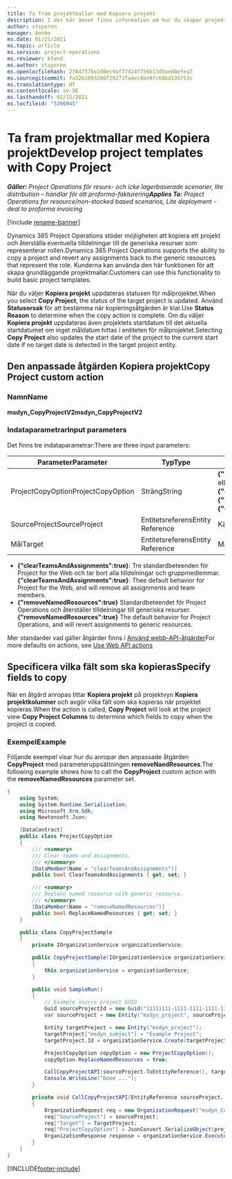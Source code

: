```yaml
---
title: Ta fram projektmallar med Kopiera projekt
description: I det här ämnet finns information om hur du skapar projektmallar med den anpassade åtgärden Kopiera projekt.
author: stsporen
manager: Annbe
ms.date: 01/21/2021
ms.topic: article
ms.service: project-operations
ms.reviewer: kfend
ms.author: stsporen
ms.openlocfilehash: 27847575e2d6ec9af77d24f756b13d3aeb0efea7
ms.sourcegitcommit: fa32b1893286f20271fa4ec4be8fc68bd135f53c
ms.translationtype: HT
ms.contentlocale: sv-SE
ms.lasthandoff: 02/15/2021
ms.locfileid: "5286945"
---
```

# <a name="develop-project-templates-with-copy-project"></a><span data-ttu-id="f9c2e-103">Ta fram projektmallar med Kopiera projekt</span><span class="sxs-lookup"><span data-stu-id="f9c2e-103">Develop project templates with Copy Project</span></span>

<span data-ttu-id="f9c2e-104">_**Gäller:** Project Operations för resurs- och icke lagerbaserade scenarier, lite distribution – handlar för att proforma-fakturering_</span><span class="sxs-lookup"><span data-stu-id="f9c2e-104">_**Applies To:** Project Operations for resource/non-stocked based scenarios, Lite deployment - deal to proforma invoicing_</span></span>

[!include [rename-banner](~/includes/cc-data-platform-banner.md)]

<span data-ttu-id="f9c2e-105">Dynamics 365 Project Operations stöder möjligheten att kopiera ett projekt och återställa eventuella tilldelningar till de generiska resurser som representerar rollen.</span><span class="sxs-lookup"><span data-stu-id="f9c2e-105">Dynamics 365 Project Operations supports the ability to copy a project and revert any assignments back to the generic resources that represent the role.</span></span> <span data-ttu-id="f9c2e-106">Kunderna kan använda den här funktionen för att skapa grundläggande projektmallar.</span><span class="sxs-lookup"><span data-stu-id="f9c2e-106">Customers can use this functionality to build basic project templates.</span></span>

<span data-ttu-id="f9c2e-107">När du väljer **Kopiera projekt** uppdateras statusen för målprojektet.</span><span class="sxs-lookup"><span data-stu-id="f9c2e-107">When you select **Copy Project**, the status of the target project is updated.</span></span> <span data-ttu-id="f9c2e-108">Använd **Statusorsak** för att bestämma när kopieringsåtgärden är klar.</span><span class="sxs-lookup"><span data-stu-id="f9c2e-108">Use **Status Reason** to determine when the copy action is complete.</span></span> <span data-ttu-id="f9c2e-109">Om du väljer **Kopiera projekt** uppdateras även projektets startdatum till det aktuella startdatumet om inget måldatum hittas i entiteten för målprojektet.</span><span class="sxs-lookup"><span data-stu-id="f9c2e-109">Selecting **Copy Project** also updates the start date of the project to the current start date if no target date is detected in the target project entity.</span></span>

## <a name="copy-project-custom-action"></a><span data-ttu-id="f9c2e-110">Den anpassade åtgärden Kopiera projekt</span><span class="sxs-lookup"><span data-stu-id="f9c2e-110">Copy Project custom action</span></span> 

### <a name="name"></a><span data-ttu-id="f9c2e-111">Namn</span><span class="sxs-lookup"><span data-stu-id="f9c2e-111">Name</span></span> 

<span data-ttu-id="f9c2e-112">**msdyn_CopyProjectV2**</span><span class="sxs-lookup"><span data-stu-id="f9c2e-112">**msdyn_CopyProjectV2**</span></span>

### <a name="input-parameters"></a><span data-ttu-id="f9c2e-113">Indataparametrar</span><span class="sxs-lookup"><span data-stu-id="f9c2e-113">Input parameters</span></span>
<span data-ttu-id="f9c2e-114">Det finns tre indataparametrar:</span><span class="sxs-lookup"><span data-stu-id="f9c2e-114">There are three input parameters:</span></span>

| <span data-ttu-id="f9c2e-115">Parameter</span><span class="sxs-lookup"><span data-stu-id="f9c2e-115">Parameter</span></span>          | <span data-ttu-id="f9c2e-116">Typ</span><span class="sxs-lookup"><span data-stu-id="f9c2e-116">Type</span></span>   | <span data-ttu-id="f9c2e-117">Värden</span><span class="sxs-lookup"><span data-stu-id="f9c2e-117">Values</span></span>                                                   | 
|--------------------|--------|----------------------------------------------------------|
| <span data-ttu-id="f9c2e-118">ProjectCopyOption</span><span class="sxs-lookup"><span data-stu-id="f9c2e-118">ProjectCopyOption</span></span>  | <span data-ttu-id="f9c2e-119">Sträng</span><span class="sxs-lookup"><span data-stu-id="f9c2e-119">String</span></span> | <span data-ttu-id="f9c2e-120">**{"removeNamedResources":true}** eller **{"clearTeamsAndAssignments":true}**</span><span class="sxs-lookup"><span data-stu-id="f9c2e-120">**{"removeNamedResources":true}** or **{"clearTeamsAndAssignments":true}**</span></span> |
| <span data-ttu-id="f9c2e-121">SourceProject</span><span class="sxs-lookup"><span data-stu-id="f9c2e-121">SourceProject</span></span>      | <span data-ttu-id="f9c2e-122">Entitetsreferens</span><span class="sxs-lookup"><span data-stu-id="f9c2e-122">Entity Reference</span></span> | <span data-ttu-id="f9c2e-123">Källprojekt</span><span class="sxs-lookup"><span data-stu-id="f9c2e-123">Source Project</span></span> |
| <span data-ttu-id="f9c2e-124">Mål</span><span class="sxs-lookup"><span data-stu-id="f9c2e-124">Target</span></span>             | <span data-ttu-id="f9c2e-125">Entitetsreferens</span><span class="sxs-lookup"><span data-stu-id="f9c2e-125">Entity Reference</span></span> | <span data-ttu-id="f9c2e-126">Målprojekt</span><span class="sxs-lookup"><span data-stu-id="f9c2e-126">Target Project</span></span> |


- <span data-ttu-id="f9c2e-127">**{"clearTeamsAndAssignments":true}**: Tre standardbeteenden för Project for the Web och tar bort alla tilldelningar och gruppmedlemmar.</span><span class="sxs-lookup"><span data-stu-id="f9c2e-127">**{"clearTeamsAndAssignments":true}**: Thee default behavior for Project for the Web, and will remove all assignments and team members.</span></span>
- <span data-ttu-id="f9c2e-128">**{"removeNamedResources":true}** Standardbeteendet för Project Operations och återställer tilldelningar till generiska resurser.</span><span class="sxs-lookup"><span data-stu-id="f9c2e-128">**{"removeNamedResources":true}** The default behavior for Project Operations, and will revert assignments to generic resources.</span></span>

<span data-ttu-id="f9c2e-129">Mer standarder vad gäller åtgärder finns i [Använd webb-API-åtgärder](https://docs.microsoft.com/powerapps/developer/common-data-service/webapi/use-web-api-actions)</span><span class="sxs-lookup"><span data-stu-id="f9c2e-129">For more defaults on actions, see [Use Web API actions](https://docs.microsoft.com/powerapps/developer/common-data-service/webapi/use-web-api-actions)</span></span>

## <a name="specify-fields-to-copy"></a><span data-ttu-id="f9c2e-130">Specificera vilka fält som ska kopieras</span><span class="sxs-lookup"><span data-stu-id="f9c2e-130">Specify fields to copy</span></span> 
<span data-ttu-id="f9c2e-131">När en åtgärd anropas tittar **Kopiera projekt** på projektvyn **Kopiera projektkolumner** och avgör vilka fält som ska kopieras när projektet kopieras.</span><span class="sxs-lookup"><span data-stu-id="f9c2e-131">When the action is called, **Copy Project** will look at the project view **Copy Project Columns** to determine which fields to copy when the project is copied.</span></span>


### <a name="example"></a><span data-ttu-id="f9c2e-132">Exempel</span><span class="sxs-lookup"><span data-stu-id="f9c2e-132">Example</span></span>
<span data-ttu-id="f9c2e-133">Följande exempel visar hur du anropar den anpassade åtgärden **CopyProject** med parameteruppsättningen **removeNaedResources**.</span><span class="sxs-lookup"><span data-stu-id="f9c2e-133">The following example shows how to call the **CopyProject** custom action with the **removeNamedResources** parameter set.</span></span>
```C#
{
    using System;
    using System.Runtime.Serialization;
    using Microsoft.Xrm.Sdk;
    using Newtonsoft.Json;

    [DataContract]
    public class ProjectCopyOption
    {
        /// <summary>
        /// Clear teams and assignments.
        /// </summary>
        [DataMember(Name = "clearTeamsAndAssignments")]
        public bool ClearTeamsAndAssignments { get; set; }

        /// <summary>
        /// Replace named resource with generic resource.
        /// </summary>
        [DataMember(Name = "removeNamedResources")]
        public bool ReplaceNamedResources { get; set; }
    }

    public class CopyProjectSample
    {
        private IOrganizationService organizationService;

        public CopyProjectSample(IOrganizationService organizationService)
        {
            this.organizationService = organizationService;
        }

        public void SampleRun()
        {
            // Example source project GUID
            Guid sourceProjectId = new Guid("11111111-1111-1111-1111-111111111111");
            var sourceProject = new Entity("msdyn_project", sourceProjectId);

            Entity targetProject = new Entity("msdyn_project");
            targetProject["msdyn_subject"] = "Example Project";
            targetProject.Id = organizationService.Create(targetProject);

            ProjectCopyOption copyOption = new ProjectCopyOption();
            copyOption.ReplaceNamedResources = true;

            CallCopyProjectAPI(sourceProject.ToEntityReference(), targetProject.ToEntityReference(), copyOption);
            Console.WriteLine("Done ...");
        }

        private void CallCopyProjectAPI(EntityReference sourceProject, EntityReference TargetProject, ProjectCopyOption projectCopyOption)
        {
            OrganizationRequest req = new OrganizationRequest("msdyn_CopyProjectV2");
            req["SourceProject"] = sourceProject;
            req["Target"] = TargetProject;
            req["ProjectCopyOption"] = JsonConvert.SerializeObject(projectCopyOption);
            OrganizationResponse response = organizationService.Execute(req);
        }
    }
}
```


[!INCLUDE[footer-include](../includes/footer-banner.md)]